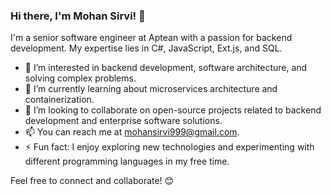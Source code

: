 ### Hi there, I'm Mohan Sirvi! 👋

I'm a senior software engineer at Aptean with a passion for backend development. My expertise lies in C#, JavaScript, Ext.js, and SQL.

- 👀 I’m interested in backend development, software architecture, and solving complex problems.
- 🌱 I’m currently learning about microservices architecture and containerization.
- 💞️ I’m looking to collaborate on open-source projects related to backend development and enterprise software solutions.
- 📫 You can reach me at mohansirvi999@gmail.com.
- ⚡ Fun fact: I enjoy exploring new technologies and experimenting with different programming languages in my free time.

Feel free to connect and collaborate! 😊

<!---
mohansirvi-aptean/mohansirvi-aptean is a ✨ special ✨ repository because its `README.md` (this file) appears on your GitHub profile.
You can click the Preview link to take a look at your changes.
--->
